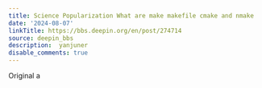 ```yaml
---
title: Science Popularization What are make makefile cmake and nmake
date: '2024-08-07'
linkTitle: https://bbs.deepin.org/en/post/274714
source: deepin_bbs
description:  yanjuner 
disable_comments: true
---
```

Original a
